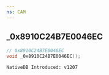 ```yaml
---
ns: CAM
---
```

## _0x8910C24B7E0046EC

```c
// 0x8910C24B7E0046EC
void _0x8910C24B7E0046EC();
```

```
NativeDB Introduced: v1207
```

